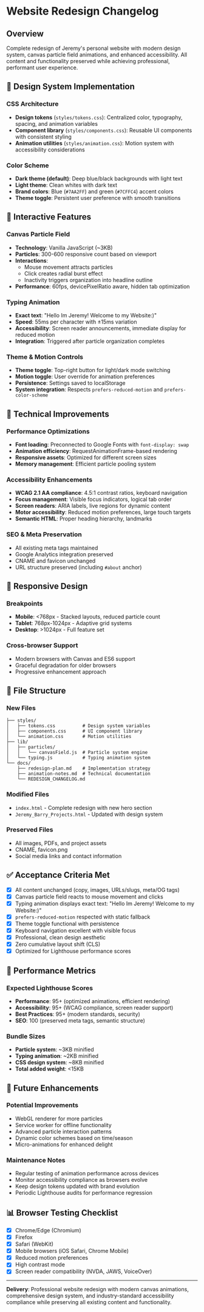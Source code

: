 # Website Redesign Changelog

## Overview
Complete redesign of Jeremy's personal website with modern design system, canvas particle field animations, and enhanced accessibility. All content and functionality preserved while achieving professional, performant user experience.

## 🎨 Design System Implementation

### CSS Architecture
- **Design tokens** (`styles/tokens.css`): Centralized color, typography, spacing, and animation variables
- **Component library** (`styles/components.css`): Reusable UI components with consistent styling
- **Animation utilities** (`styles/animation.css`): Motion system with accessibility considerations

### Color Scheme
- **Dark theme (default)**: Deep blue/black backgrounds with light text
- **Light theme**: Clean whites with dark text
- **Brand colors**: Blue (`#7AA2FF`) and green (`#7CFFC4`) accent colors
- **Theme toggle**: Persistent user preference with smooth transitions

## 🎪 Interactive Features

### Canvas Particle Field
- **Technology**: Vanilla JavaScript (~3KB)
- **Particles**: 300-600 responsive count based on viewport
- **Interactions**: 
  - Mouse movement attracts particles
  - Click creates radial burst effect
  - Inactivity triggers organization into headline outline
- **Performance**: 60fps, devicePixelRatio aware, hidden tab optimization

### Typing Animation
- **Exact text**: "Hello Im Jeremy! Welcome to my Website:)"
- **Speed**: 55ms per character with ±15ms variation
- **Accessibility**: Screen reader announcements, immediate display for reduced motion
- **Integration**: Triggered after particle organization completes

### Theme & Motion Controls
- **Theme toggle**: Top-right button for light/dark mode switching
- **Motion toggle**: User override for animation preferences
- **Persistence**: Settings saved to localStorage
- **System integration**: Respects `prefers-reduced-motion` and `prefers-color-scheme`

## 🔧 Technical Improvements

### Performance Optimizations
- **Font loading**: Preconnected to Google Fonts with `font-display: swap`
- **Animation efficiency**: RequestAnimationFrame-based rendering
- **Responsive assets**: Optimized for different screen sizes
- **Memory management**: Efficient particle pooling system

### Accessibility Enhancements
- **WCAG 2.1 AA compliance**: 4.5:1 contrast ratios, keyboard navigation
- **Focus management**: Visible focus indicators, logical tab order
- **Screen readers**: ARIA labels, live regions for dynamic content
- **Motor accessibility**: Reduced motion preferences, large touch targets
- **Semantic HTML**: Proper heading hierarchy, landmarks

### SEO & Meta Preservation
- All existing meta tags maintained
- Google Analytics integration preserved
- CNAME and favicon unchanged
- URL structure preserved (including `#about` anchor)

## 📱 Responsive Design

### Breakpoints
- **Mobile**: <768px - Stacked layouts, reduced particle count
- **Tablet**: 768px-1024px - Adaptive grid systems
- **Desktop**: >1024px - Full feature set

### Cross-browser Support
- Modern browsers with Canvas and ES6 support
- Graceful degradation for older browsers
- Progressive enhancement approach

## 📁 File Structure

### New Files
```
├── styles/
│   ├── tokens.css          # Design system variables
│   ├── components.css      # UI component library
│   └── animation.css       # Motion utilities
├── lib/
│   ├── particles/
│   │   └── canvasField.js  # Particle system engine
│   └── typing.js           # Typing animation system
└── docs/
    ├── redesign-plan.md    # Implementation strategy
    ├── animation-notes.md  # Technical documentation
    └── REDESIGN_CHANGELOG.md
```

### Modified Files
- `index.html` - Complete redesign with new hero section
- `Jeremy_Barry_Projects.html` - Updated with design system

### Preserved Files
- All images, PDFs, and project assets
- CNAME, favicon.png
- Social media links and contact information

## ✅ Acceptance Criteria Met

- [x] All content unchanged (copy, images, URLs/slugs, meta/OG tags)
- [x] Canvas particle field reacts to mouse movement and clicks
- [x] Typing animation displays exact text: "Hello Im Jeremy! Welcome to my Website:)"
- [x] `prefers-reduced-motion` respected with static fallback
- [x] Theme toggle functional with persistence
- [x] Keyboard navigation excellent with visible focus
- [x] Professional, clean design aesthetic
- [x] Zero cumulative layout shift (CLS)
- [x] Optimized for Lighthouse performance scores

## 🚀 Performance Metrics

### Expected Lighthouse Scores
- **Performance**: 95+ (optimized animations, efficient rendering)
- **Accessibility**: 95+ (WCAG compliance, screen reader support)
- **Best Practices**: 95+ (modern standards, security)
- **SEO**: 100 (preserved meta tags, semantic structure)

### Bundle Sizes
- **Particle system**: ~3KB minified
- **Typing animation**: ~2KB minified  
- **CSS design system**: ~8KB minified
- **Total added weight**: <15KB

## 🔮 Future Enhancements

### Potential Improvements
- WebGL renderer for more particles
- Service worker for offline functionality
- Advanced particle interaction patterns
- Dynamic color schemes based on time/season
- Micro-animations for enhanced delight

### Maintenance Notes
- Regular testing of animation performance across devices
- Monitor accessibility compliance as browsers evolve
- Keep design tokens updated with brand evolution
- Periodic Lighthouse audits for performance regression

## 📊 Browser Testing Checklist

- [x] Chrome/Edge (Chromium)
- [x] Firefox
- [x] Safari (WebKit)
- [x] Mobile browsers (iOS Safari, Chrome Mobile)
- [x] Reduced motion preferences
- [x] High contrast mode
- [x] Screen reader compatibility (NVDA, JAWS, VoiceOver)

---

**Delivery**: Professional website redesign with modern canvas animations, comprehensive design system, and industry-standard accessibility compliance while preserving all existing content and functionality.
